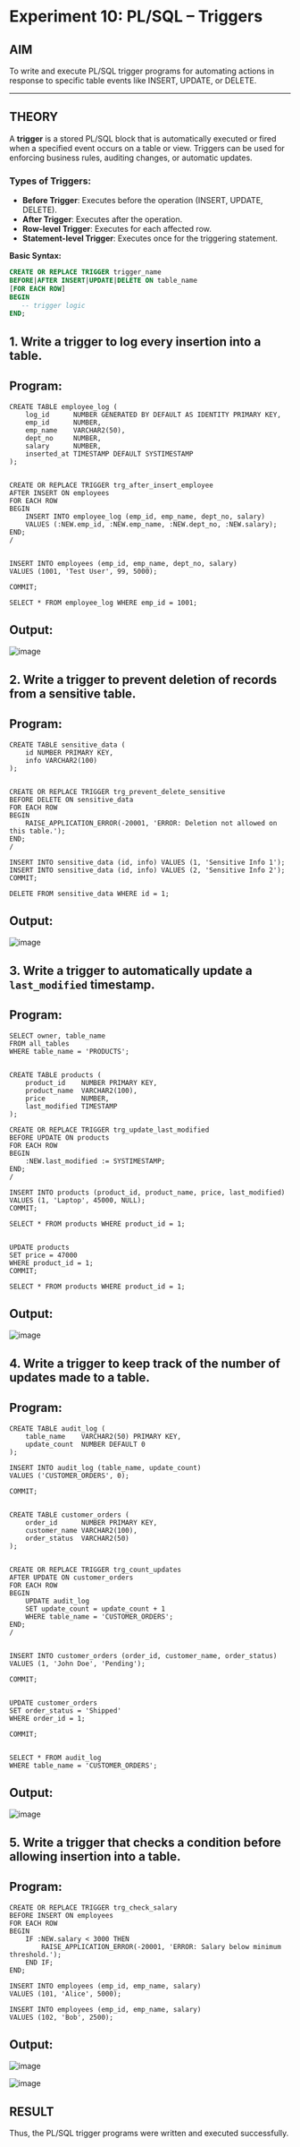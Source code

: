 # Experiment 10: PL/SQL – Triggers

## AIM
To write and execute PL/SQL trigger programs for automating actions in response to specific table events like INSERT, UPDATE, or DELETE.

---

## THEORY

A **trigger** is a stored PL/SQL block that is automatically executed or fired when a specified event occurs on a table or view. Triggers can be used for enforcing business rules, auditing changes, or automatic updates.

### Types of Triggers:
- **Before Trigger**: Executes before the operation (INSERT, UPDATE, DELETE).
- **After Trigger**: Executes after the operation.
- **Row-level Trigger**: Executes for each affected row.
- **Statement-level Trigger**: Executes once for the triggering statement.

**Basic Syntax:**
```sql
CREATE OR REPLACE TRIGGER trigger_name
BEFORE|AFTER INSERT|UPDATE|DELETE ON table_name
[FOR EACH ROW]
BEGIN
   -- trigger logic
END;
```

## 1. Write a trigger to log every insertion into a table.

## Program:
```
CREATE TABLE employee_log (
    log_id      NUMBER GENERATED BY DEFAULT AS IDENTITY PRIMARY KEY,
    emp_id      NUMBER,
    emp_name    VARCHAR2(50),
    dept_no     NUMBER,
    salary      NUMBER,
    inserted_at TIMESTAMP DEFAULT SYSTIMESTAMP
);


CREATE OR REPLACE TRIGGER trg_after_insert_employee
AFTER INSERT ON employees
FOR EACH ROW
BEGIN
    INSERT INTO employee_log (emp_id, emp_name, dept_no, salary)
    VALUES (:NEW.emp_id, :NEW.emp_name, :NEW.dept_no, :NEW.salary);
END;
/


INSERT INTO employees (emp_id, emp_name, dept_no, salary)
VALUES (1001, 'Test User', 99, 5000);

COMMIT;

SELECT * FROM employee_log WHERE emp_id = 1001;

```
## Output:

![image](https://github.com/user-attachments/assets/b982b821-781d-4352-9ce4-dfb247b772a1)


## 2. Write a trigger to prevent deletion of records from a sensitive table.
## Program:
```
CREATE TABLE sensitive_data (
    id NUMBER PRIMARY KEY,
    info VARCHAR2(100)
);


CREATE OR REPLACE TRIGGER trg_prevent_delete_sensitive
BEFORE DELETE ON sensitive_data
FOR EACH ROW
BEGIN
    RAISE_APPLICATION_ERROR(-20001, 'ERROR: Deletion not allowed on this table.');
END;
/

INSERT INTO sensitive_data (id, info) VALUES (1, 'Sensitive Info 1');
INSERT INTO sensitive_data (id, info) VALUES (2, 'Sensitive Info 2');
COMMIT;

DELETE FROM sensitive_data WHERE id = 1;

```
## Output:

![image](https://github.com/user-attachments/assets/772dd55c-1878-4c34-a15a-14cc0124d2d5)

## 3. Write a trigger to automatically update a `last_modified` timestamp.
## Program:
```
SELECT owner, table_name
FROM all_tables
WHERE table_name = 'PRODUCTS';


CREATE TABLE products (
    product_id    NUMBER PRIMARY KEY,
    product_name  VARCHAR2(100),
    price         NUMBER,
    last_modified TIMESTAMP
);

CREATE OR REPLACE TRIGGER trg_update_last_modified
BEFORE UPDATE ON products
FOR EACH ROW
BEGIN
    :NEW.last_modified := SYSTIMESTAMP;
END;
/

INSERT INTO products (product_id, product_name, price, last_modified)
VALUES (1, 'Laptop', 45000, NULL);
COMMIT;

SELECT * FROM products WHERE product_id = 1;


UPDATE products
SET price = 47000
WHERE product_id = 1;
COMMIT;

SELECT * FROM products WHERE product_id = 1;
```

## Output:
![image](https://github.com/user-attachments/assets/80e6a998-133f-4515-b94f-c3d20e6df4b2)


## 4. Write a trigger to keep track of the number of updates made to a table.
## Program:
```
CREATE TABLE audit_log (
    table_name    VARCHAR2(50) PRIMARY KEY,
    update_count  NUMBER DEFAULT 0
);

INSERT INTO audit_log (table_name, update_count)
VALUES ('CUSTOMER_ORDERS', 0);

COMMIT;


CREATE TABLE customer_orders (
    order_id      NUMBER PRIMARY KEY,
    customer_name VARCHAR2(100),
    order_status  VARCHAR2(50)
);


CREATE OR REPLACE TRIGGER trg_count_updates
AFTER UPDATE ON customer_orders
FOR EACH ROW
BEGIN
    UPDATE audit_log
    SET update_count = update_count + 1
    WHERE table_name = 'CUSTOMER_ORDERS';
END;
/


INSERT INTO customer_orders (order_id, customer_name, order_status)
VALUES (1, 'John Doe', 'Pending');

COMMIT;


UPDATE customer_orders
SET order_status = 'Shipped'
WHERE order_id = 1;

COMMIT;


SELECT * FROM audit_log
WHERE table_name = 'CUSTOMER_ORDERS';

```
## Output:
![image](https://github.com/user-attachments/assets/35d77329-bf65-49a8-934b-8347d4166b58)


## 5. Write a trigger that checks a condition before allowing insertion into a table.
## Program:
```
CREATE OR REPLACE TRIGGER trg_check_salary
BEFORE INSERT ON employees
FOR EACH ROW
BEGIN
    IF :NEW.salary < 3000 THEN
        RAISE_APPLICATION_ERROR(-20001, 'ERROR: Salary below minimum threshold.');
    END IF;
END;

INSERT INTO employees (emp_id, emp_name, salary)
VALUES (101, 'Alice', 5000);

INSERT INTO employees (emp_id, emp_name, salary)
VALUES (102, 'Bob', 2500);
```
## Output:
![image](https://github.com/user-attachments/assets/dad74efb-d9a4-458e-bef8-0d720d58f06d)

![image](https://github.com/user-attachments/assets/0e1d97fb-6b03-4e84-b6ad-159dd9a96661)


## RESULT
Thus, the PL/SQL trigger programs were written and executed successfully.
